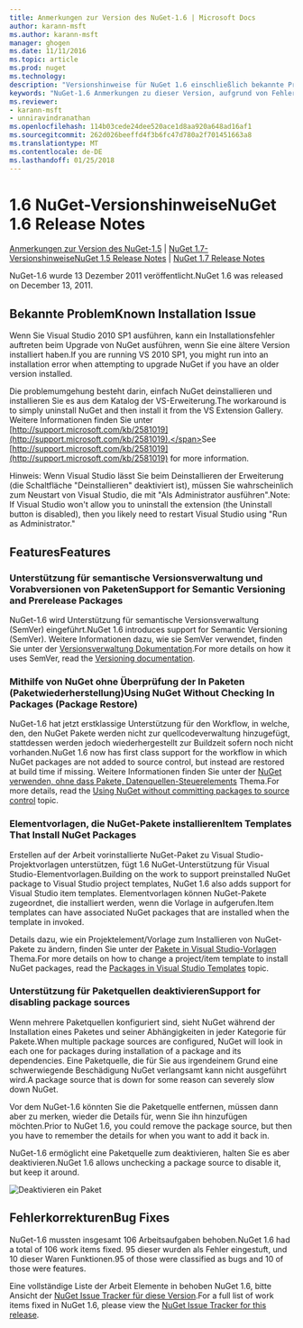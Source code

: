 ```yaml
---
title: Anmerkungen zur Version des NuGet-1.6 | Microsoft Docs
author: karann-msft
ms.author: karann-msft
manager: ghogen
ms.date: 11/11/2016
ms.topic: article
ms.prod: nuget
ms.technology: 
description: "Versionshinweise für NuGet 1.6 einschließlich bekannte Probleme, Fehlerbehebungen, Funktionen und Archivierung von dcrs Design."
keywords: "NuGet-1.6 Anmerkungen zu dieser Version, aufgrund von Fehlerbehebungen, bekannte Probleme, zusätzliche Funktionen, Archivierung von dcrs Design"
ms.reviewer:
- karann-msft
- unniravindranathan
ms.openlocfilehash: 114b03cede24dee520ace1d8aa920a648ad16af1
ms.sourcegitcommit: 262d026beeffd4f3b6fc47d780a2f701451663a8
ms.translationtype: MT
ms.contentlocale: de-DE
ms.lasthandoff: 01/25/2018
---
```

 # <a name="nuget-16-release-notes"></a><span data-ttu-id="e8d93-104">1.6 NuGet-Versionshinweise</span><span class="sxs-lookup"><span data-stu-id="e8d93-104">NuGet 1.6 Release Notes</span></span>

<span data-ttu-id="e8d93-105">[Anmerkungen zur Version des NuGet-1.5](../release-notes/nuget-1.5.md) | [NuGet 1.7-Versionshinweise](../release-notes/nuget-1.7.md)</span><span class="sxs-lookup"><span data-stu-id="e8d93-105">[NuGet 1.5 Release Notes](../release-notes/nuget-1.5.md) | [NuGet 1.7 Release Notes](../release-notes/nuget-1.7.md)</span></span>

<span data-ttu-id="e8d93-106">NuGet-1.6 wurde 13 Dezember 2011 veröffentlicht.</span><span class="sxs-lookup"><span data-stu-id="e8d93-106">NuGet 1.6 was released on December 13, 2011.</span></span>

## <a name="known-installation-issue"></a><span data-ttu-id="e8d93-107">Bekannte Problem</span><span class="sxs-lookup"><span data-stu-id="e8d93-107">Known Installation Issue</span></span>
<span data-ttu-id="e8d93-108">Wenn Sie Visual Studio 2010 SP1 ausführen, kann ein Installationsfehler auftreten beim Upgrade von NuGet ausführen, wenn Sie eine ältere Version installiert haben.</span><span class="sxs-lookup"><span data-stu-id="e8d93-108">If you are running VS 2010 SP1, you might run into an installation error when attempting to upgrade NuGet if you have an older version installed.</span></span>

<span data-ttu-id="e8d93-109">Die problemumgehung besteht darin, einfach NuGet deinstallieren und installieren Sie es aus dem Katalog der VS-Erweiterung.</span><span class="sxs-lookup"><span data-stu-id="e8d93-109">The workaround is to simply uninstall NuGet and then install it from the VS Extension Gallery.</span></span>  <span data-ttu-id="e8d93-110">Weitere Informationen finden Sie unter [http://support.microsoft.com/kb/2581019](http://support.microsoft.com/kb/2581019).</span><span class="sxs-lookup"><span data-stu-id="e8d93-110">See [http://support.microsoft.com/kb/2581019](http://support.microsoft.com/kb/2581019) for more information.</span></span>

<span data-ttu-id="e8d93-111">Hinweis: Wenn Visual Studio lässt Sie beim Deinstallieren der Erweiterung (die Schaltfläche "Deinstallieren" deaktiviert ist), müssen Sie wahrscheinlich zum Neustart von Visual Studio, die mit "Als Administrator ausführen".</span><span class="sxs-lookup"><span data-stu-id="e8d93-111">Note: If Visual Studio won't allow you to uninstall the extension (the Uninstall button is disabled), then you likely need to restart Visual Studio using "Run as Administrator."</span></span>

## <a name="features"></a><span data-ttu-id="e8d93-112">Features</span><span class="sxs-lookup"><span data-stu-id="e8d93-112">Features</span></span>

### <a name="support-for-semantic-versioning-and-prerelease-packages"></a><span data-ttu-id="e8d93-113">Unterstützung für semantische Versionsverwaltung und Vorabversionen von Paketen</span><span class="sxs-lookup"><span data-stu-id="e8d93-113">Support for Semantic Versioning and Prerelease Packages</span></span>
<span data-ttu-id="e8d93-114">NuGet-1.6 wird Unterstützung für semantische Versionsverwaltung (SemVer) eingeführt.</span><span class="sxs-lookup"><span data-stu-id="e8d93-114">NuGet 1.6 introduces support for Semantic Versioning (SemVer).</span></span> <span data-ttu-id="e8d93-115">Weitere Informationen dazu, wie sie SemVer verwendet, finden Sie unter der [Versionsverwaltung Dokumentation](../create-packages/prerelease-packages.md).</span><span class="sxs-lookup"><span data-stu-id="e8d93-115">For more details on how it uses SemVer, read the [Versioning documentation](../create-packages/prerelease-packages.md).</span></span>

### <a name="using-nuget-without-checking-in-packages-package-restore"></a><span data-ttu-id="e8d93-116">Mithilfe von NuGet ohne Überprüfung der In Paketen (Paketwiederherstellung)</span><span class="sxs-lookup"><span data-stu-id="e8d93-116">Using NuGet Without Checking In Packages (Package Restore)</span></span>
<span data-ttu-id="e8d93-117">NuGet-1.6 hat jetzt erstklassige Unterstützung für den Workflow, in welche, den, den NuGet Pakete werden nicht zur quellcodeverwaltung hinzugefügt, stattdessen werden jedoch wiederhergestellt zur Buildzeit sofern noch nicht vorhanden.</span><span class="sxs-lookup"><span data-stu-id="e8d93-117">NuGet 1.6 now has first class support for the workflow in which NuGet packages are not added to source control, but instead are restored at build time if missing.</span></span> <span data-ttu-id="e8d93-118">Weitere Informationen finden Sie unter der [NuGet verwenden, ohne dass Pakete, Datenquellen-Steuerelements](../consume-packages/packages-and-source-control.md) Thema.</span><span class="sxs-lookup"><span data-stu-id="e8d93-118">For more details, read the [Using NuGet without committing packages to source control](../consume-packages/packages-and-source-control.md) topic.</span></span>

### <a name="item-templates-that-install-nuget-packages"></a><span data-ttu-id="e8d93-119">Elementvorlagen, die NuGet-Pakete installieren</span><span class="sxs-lookup"><span data-stu-id="e8d93-119">Item Templates That Install NuGet Packages</span></span>
<span data-ttu-id="e8d93-120">Erstellen auf der Arbeit vorinstallierte NuGet-Paket zu Visual Studio-Projektvorlagen unterstützen, fügt 1.6 NuGet-Unterstützung für Visual Studio-Elementvorlagen.</span><span class="sxs-lookup"><span data-stu-id="e8d93-120">Building on the work to support preinstalled NuGet package to Visual Studio project templates, NuGet 1.6 also adds support for Visual Studio item templates.</span></span> <span data-ttu-id="e8d93-121">Elementvorlagen können NuGet-Pakete zugeordnet, die installiert werden, wenn die Vorlage in aufgerufen.</span><span class="sxs-lookup"><span data-stu-id="e8d93-121">Item templates can have associated NuGet packages that are installed when the template in invoked.</span></span>

<span data-ttu-id="e8d93-122">Details dazu, wie ein Projektelement/Vorlage zum Installieren von NuGet-Pakete zu ändern, finden Sie unter der [Pakete in Visual Studio-Vorlagen](../visual-studio-extensibility/visual-studio-templates.md) Thema.</span><span class="sxs-lookup"><span data-stu-id="e8d93-122">For more details on how to change a project/item template to install NuGet packages, read the [Packages in Visual Studio Templates](../visual-studio-extensibility/visual-studio-templates.md) topic.</span></span>

### <a name="support-for-disabling-package-sources"></a><span data-ttu-id="e8d93-123">Unterstützung für Paketquellen deaktivieren</span><span class="sxs-lookup"><span data-stu-id="e8d93-123">Support for disabling package sources</span></span>
<span data-ttu-id="e8d93-124">Wenn mehrere Paketquellen konfiguriert sind, sieht NuGet während der Installation eines Paketes und seiner Abhängigkeiten in jeder Kategorie für Pakete.</span><span class="sxs-lookup"><span data-stu-id="e8d93-124">When multiple package sources are configured, NuGet will look in each one for packages during installation of a package and its dependencies.</span></span> <span data-ttu-id="e8d93-125">Eine Paketquelle, die für Sie aus irgendeinem Grund eine schwerwiegende Beschädigung NuGet verlangsamt kann nicht ausgeführt wird.</span><span class="sxs-lookup"><span data-stu-id="e8d93-125">A package source that is down for some reason can severely slow down NuGet.</span></span>

<span data-ttu-id="e8d93-126">Vor dem NuGet-1.6 könnten Sie die Paketquelle entfernen, müssen dann aber zu merken, wieder die Details für, wenn Sie ihn hinzufügen möchten.</span><span class="sxs-lookup"><span data-stu-id="e8d93-126">Prior to NuGet 1.6, you could remove the package source, but then you have to remember the details for when you want to add it back in.</span></span>

<span data-ttu-id="e8d93-127">NuGet-1.6 ermöglicht eine Paketquelle zum deaktivieren, halten Sie es aber deaktivieren.</span><span class="sxs-lookup"><span data-stu-id="e8d93-127">NuGet 1.6 allows unchecking a package source to disable it, but keep it around.</span></span>

![Deaktivieren ein Paket](./media/package-source-with-disabled-source.png)

## <a name="bug-fixes"></a><span data-ttu-id="e8d93-129">Fehlerkorrekturen</span><span class="sxs-lookup"><span data-stu-id="e8d93-129">Bug Fixes</span></span>
<span data-ttu-id="e8d93-130">NuGet-1.6 mussten insgesamt 106 Arbeitsaufgaben behoben.</span><span class="sxs-lookup"><span data-stu-id="e8d93-130">NuGet 1.6 had a total of 106 work items fixed.</span></span> <span data-ttu-id="e8d93-131">95 dieser wurden als Fehler eingestuft, und 10 dieser Waren Funktionen.</span><span class="sxs-lookup"><span data-stu-id="e8d93-131">95 of those were classified as bugs and 10 of those were features.</span></span>

<span data-ttu-id="e8d93-132">Eine vollständige Liste der Arbeit Elemente in behoben NuGet 1.6, bitte Ansicht der [NuGet Issue Tracker für diese Version](http://nuget.codeplex.com/workitem/list/advanced?keyword=&status=Closed&type=All&priority=All&release=NuGet%201.6&assignedTo=All&component=All&sortField=Votes&sortDirection=Descending&page=0).</span><span class="sxs-lookup"><span data-stu-id="e8d93-132">For a full list of work items fixed in NuGet 1.6, please view the [NuGet Issue Tracker for this release](http://nuget.codeplex.com/workitem/list/advanced?keyword=&status=Closed&type=All&priority=All&release=NuGet%201.6&assignedTo=All&component=All&sortField=Votes&sortDirection=Descending&page=0).</span></span>
